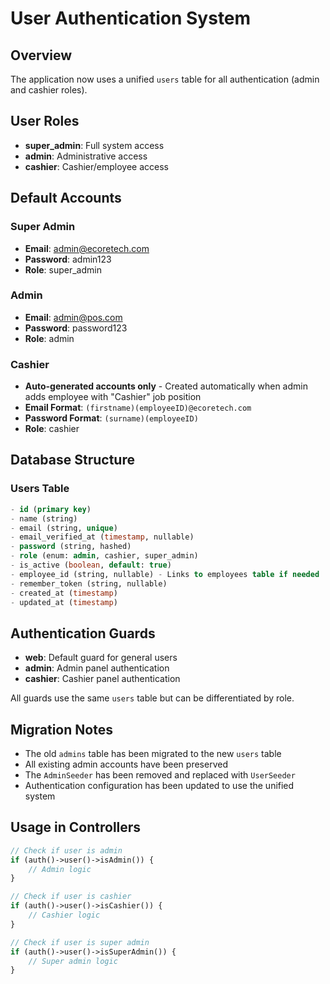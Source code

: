 # User Authentication System

## Overview
The application now uses a unified `users` table for all authentication (admin and cashier roles).

## User Roles
- **super_admin**: Full system access
- **admin**: Administrative access
- **cashier**: Cashier/employee access

## Default Accounts

### Super Admin
- **Email**: admin@ecoretech.com
- **Password**: admin123
- **Role**: super_admin

### Admin
- **Email**: admin@pos.com
- **Password**: password123
- **Role**: admin

### Cashier
- **Auto-generated accounts only** - Created automatically when admin adds employee with "Cashier" job position
- **Email Format**: `(firstname)(employeeID)@ecoretech.com`
- **Password Format**: `(surname)(employeeID)`
- **Role**: cashier

## Database Structure

### Users Table
```sql
- id (primary key)
- name (string)
- email (string, unique)
- email_verified_at (timestamp, nullable)
- password (string, hashed)
- role (enum: admin, cashier, super_admin)
- is_active (boolean, default: true)
- employee_id (string, nullable) - Links to employees table if needed
- remember_token (string, nullable)
- created_at (timestamp)
- updated_at (timestamp)
```

## Authentication Guards
- **web**: Default guard for general users
- **admin**: Admin panel authentication
- **cashier**: Cashier panel authentication

All guards use the same `users` table but can be differentiated by role.

## Migration Notes
- The old `admins` table has been migrated to the new `users` table
- All existing admin accounts have been preserved
- The `AdminSeeder` has been removed and replaced with `UserSeeder`
- Authentication configuration has been updated to use the unified system

## Usage in Controllers
```php
// Check if user is admin
if (auth()->user()->isAdmin()) {
    // Admin logic
}

// Check if user is cashier
if (auth()->user()->isCashier()) {
    // Cashier logic
}

// Check if user is super admin
if (auth()->user()->isSuperAdmin()) {
    // Super admin logic
}
```
